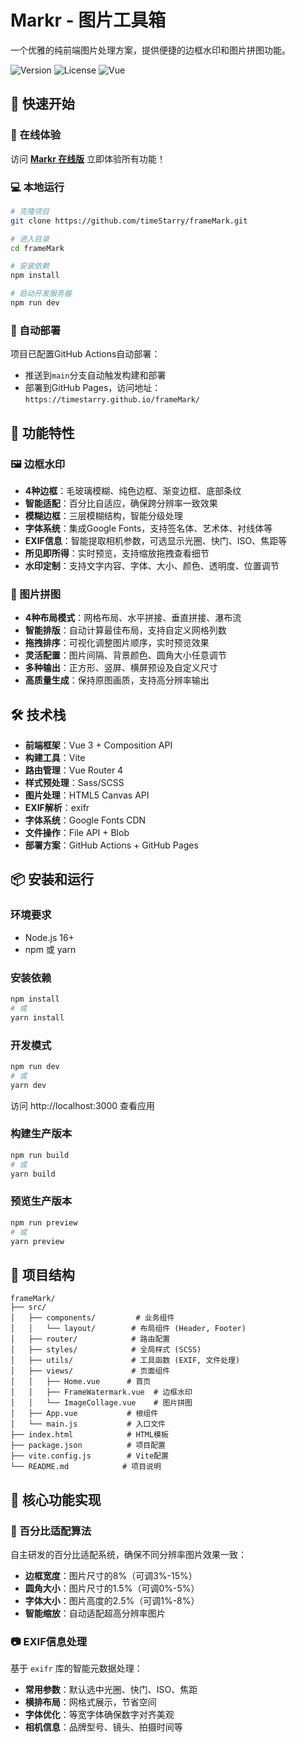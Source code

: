 # Markr - 图片工具箱

一个优雅的纯前端图片处理方案，提供便捷的边框水印和图片拼图功能。


![Version](https://img.shields.io/badge/version-Beta%200.0.3-a18875?style=flat-square)
![License](https://img.shields.io/badge/license-MIT-a18875?style=flat-square)
![Vue](https://img.shields.io/badge/Vue-3.0-a18875?style=flat-square)

## 🚀 快速开始

### 📱 在线体验
访问 **[Markr 在线版](https://timestarry.github.io/frameMark/)** 立即体验所有功能！

### 💻 本地运行
```bash
# 克隆项目
git clone https://github.com/timeStarry/frameMark.git

# 进入目录
cd frameMark

# 安装依赖
npm install

# 启动开发服务器
npm run dev
```

### 🚀 自动部署
项目已配置GitHub Actions自动部署：
- 推送到`main`分支自动触发构建和部署
- 部署到GitHub Pages，访问地址：`https://timestarry.github.io/frameMark/`


## 🌟 功能特性

### 🖼️ 边框水印
- **4种边框**：毛玻璃模糊、纯色边框、渐变边框、底部条纹
- **智能适配**：百分比自适应，确保跨分辨率一致效果
- **模糊边框**：三层模糊结构，智能分级处理
- **字体系统**：集成Google Fonts，支持签名体、艺术体、衬线体等
- **EXIF信息**：智能提取相机参数，可选显示光圈、快门、ISO、焦距等
- **所见即所得**：实时预览，支持缩放拖拽查看细节
- **水印定制**：支持文字内容、字体、大小、颜色、透明度、位置调节

### 🧩 图片拼图  
- **4种布局模式**：网格布局、水平拼接、垂直拼接、瀑布流
- **智能排版**：自动计算最佳布局，支持自定义网格列数
- **拖拽排序**：可视化调整图片顺序，实时预览效果
- **灵活配置**：图片间隔、背景颜色、圆角大小任意调节  
- **多种输出**：正方形、竖屏、横屏预设及自定义尺寸
- **高质量生成**：保持原图画质，支持高分辨率输出

## 🛠️ 技术栈

- **前端框架**：Vue 3 + Composition API
- **构建工具**：Vite 
- **路由管理**：Vue Router 4
- **样式预处理**：Sass/SCSS
- **图片处理**：HTML5 Canvas API
- **EXIF解析**：exifr
- **字体系统**：Google Fonts CDN
- **文件操作**：File API + Blob
- **部署方案**：GitHub Actions + GitHub Pages

## 📦 安装和运行

### 环境要求
- Node.js 16+ 
- npm 或 yarn

### 安装依赖
```bash
npm install
# 或
yarn install
```

### 开发模式
```bash
npm run dev
# 或
yarn dev
```

访问 http://localhost:3000 查看应用

### 构建生产版本
```bash
npm run build
# 或
yarn build
```

### 预览生产版本
```bash
npm run preview
# 或
yarn preview
```

## 📁 项目结构

```
frameMark/
├── src/
│   ├── components/         # 业务组件
│   │   └── layout/        # 布局组件 (Header, Footer)
│   ├── router/            # 路由配置
│   ├── styles/            # 全局样式 (SCSS)
│   ├── utils/             # 工具函数 (EXIF, 文件处理)
│   ├── views/             # 页面组件
│   │   ├── Home.vue      # 首页
│   │   ├── FrameWatermark.vue  # 边框水印
│   │   └── ImageCollage.vue    # 图片拼图
│   ├── App.vue           # 根组件
│   └── main.js           # 入口文件
├── index.html            # HTML模板
├── package.json          # 项目配置
├── vite.config.js        # Vite配置
└── README.md            # 项目说明
```


## 🔧 核心功能实现

### 🎯 百分比适配算法
自主研发的百分比适配系统，确保不同分辨率图片效果一致：
- **边框宽度**：图片尺寸的8%（可调3%-15%）
- **圆角大小**：图片尺寸的1.5%（可调0%-5%）  
- **字体大小**：图片高度的2.5%（可调1%-8%）
- **智能缩放**：自动适配超高分辨率图片

### 📷 EXIF信息处理  
基于 `exifr` 库的智能元数据处理：
- **常用参数**：默认选中光圈、快门、ISO、焦距
- **横排布局**：网格式展示，节省空间
- **字体优化**：等宽字体确保数字对齐美观
- **相机信息**：品牌型号、镜头、拍摄时间等
